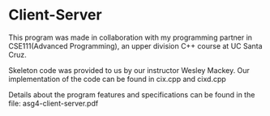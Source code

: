 # Client-Server
This program was made in collaboration with my programming partner in 
CSE111(Advanced Programming), an upper division C++ course at UC Santa Cruz.

Skeleton code was provided to us by our instructor Wesley Mackey. 
Our implementation of the code can be found in cix.cpp and cixd.cpp

Details about the program features and specifications can be found in the file: 
asg4-client-server.pdf
